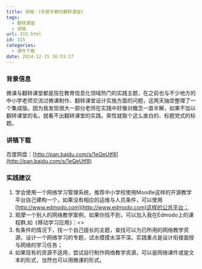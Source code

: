 ```yaml
---
title: 讲稿：《手把手教你翻转课堂》
tags:
  - 翻转课堂
  - 讲稿
url: 315.html
id: 315
categories:
  - 课件下载
date: 2014-12-15 16:53:17
---
```


### 背景信息

微课与翻转课堂都是现在教育信息化领域热门的实践主题，在之前也与不少地方的中小学老师交流过微课制作、翻转课堂设计实施方面的问题，这两天抽空整理了一个集成版。因为我发现很大一部分老师在实践中好像对概念一直半解，如果不加以翻转课堂的名，就看不出翻转课堂的实践。索性就取个这么直白的、标题党式的标题。

### 讲稿下载

百度网盘：[http://pan.baidu.com/s/1eQeUtf8](http://pan.baidu.com/s/1eQeUtf8)

### 实践建议

1.  学会使用一个网络学习管理系统，推荐中小学校使用Moodle这样的开源教学平台自己建构一个，如果没有相应的运维与人员条件，可以使用[http://www.edmodo.com](http://www.edmodo.com)这样的公共平台；
2.  观摩一个别人的网络教学案例，如果你找不到，可以加入我在Edmodo上的课程群,如《移动学习应用》：<>
3.  有条件的情况下，找一个自己擅长的主题，查找可以为已所用的网络教学资源，设计一个网络学习的专题，试水摸摸水深不深。实践重点是设计衔接面授与网络的学习任务；
4.  如果现有的资源不适用，尝试自行制作网络教学资源，可以是网络课件或是文本的形式，当然也可以用微课的形式。